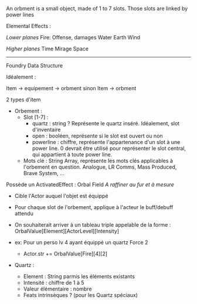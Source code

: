 An orbment is a small object, made of 1 to 7 slots.
Those slots are linked by power lines

Elemental Effects :

*Lower planes*
Fire: Offense, damages
Water
Earth
Wind

*Higher planes*
Time
Mirage
Space


***
Foundry Data Structure

Idéalement :

Item -> equipement -> orbment
sinon
Item -> orbment

2 types d'item
- Orbement :
	- Slot \[1-7\] : 
		- quartz : string ? Représente le quartz inséré. Idéalement, slot d'inventaire
		- open : booléen, représente si le slot est ouvert ou non
		- powerline : chiffre, représente l'appartenance d'un slot à une power line. 0 devrait être utilisé pour représenter le slot central, qui appartient à toute power line.
	- Mots clé : String Array, représente les mots clés applicables à l'orbement en question. Analogue, LR Comms, Mass Produced, Brave System, ...

Possède un ActivatedEffect : Orbal Field
*A raffiner au fur et à mesure*
- Cible l'Actor auquel l'objet est équippé
- Pour chaque slot de l'orbement, applique à l'acteur le buff/debuff attendu
- On souhaiterait arriver à un tableau triple appelable de la forme : OrbalValue\[Element\]\[ActorLevel\]\[Intensity\]
- ex: Pour un perso lv 4 ayant équippé un quartz Force 2
	- Actor.str += OrbalValue\[Fire\]\[4\]\[2\]

- Quartz :
	- Element : String parmis les éléments existants
	- Intensité : chiffre de 1 à 5
	- Valeur élémentaire :  nombre
	- Feats intrinsèques ? (pour les Quartz spéciaux)